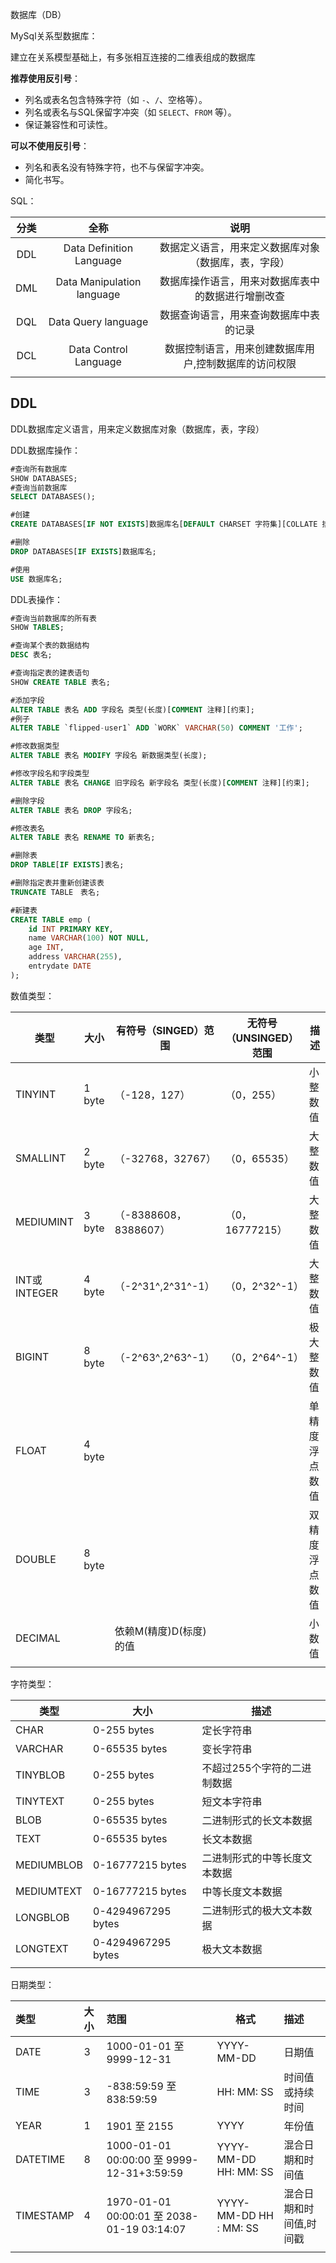 数据库（DB）

MySql关系型数据库：

建立在关系模型基础上，有多张相互连接的二维表组成的数据库

**推荐使用反引号**：

- 列名或表名包含特殊字符（如 `-`、`/`、空格等）。
- 列名或表名与SQL保留字冲突（如 `SELECT`、`FROM` 等）。
- 保证兼容性和可读性。

**可以不使用反引号**：

- 列名和表名没有特殊字符，也不与保留字冲突。
- 简化书写。



SQL：

| 分类 |            全称            |                         说明                          |
| :--: | :------------------------: | :---------------------------------------------------: |
| DDL  |  Data Definition Language  | 数据定义语言，用来定义数据库对象（数据库，表，字段）  |
| DML  | Data Manipulation language |  数据库操作语言，用来对数据库表中的数据进行增删改查   |
| DQL  |    Data Query language     |        数据查询语言，用来查询数据库中表的记录         |
| DCL  |   Data Control Language    | 数据控制语言，用来创建数据库用户,控制数据库的访问权限 |
|      |                            |                                                       |

## DDL

DDL数据库定义语言，用来定义数据库对象（数据库，表，字段）

DDL数据库操作：

```sql
#查询所有数据库
SHOW DATABASES;
#查询当前数据库
SELECT DATABASES();

#创建
CREATE DATABASES[IF NOT EXISTS]数据库名[DEFAULT CHARSET 字符集][COLLATE 排序规则];

#删除
DROP DATABASES[IF EXISTS]数据库名;

#使用
USE 数据库名;
```

DDL表操作：

```sql
#查询当前数据库的所有表
SHOW TABLES;

#查询某个表的数据结构
DESC 表名;

#查询指定表的建表语句
SHOW CREATE TABLE 表名;

#添加字段
ALTER TABLE 表名 ADD 字段名 类型(长度)[COMMENT 注释][约束];
#例子
ALTER TABLE `flipped-user1` ADD `WORK` VARCHAR(50) COMMENT '工作';

#修改数据类型
ALTER TABLE 表名 MODIFY 字段名 新数据类型(长度);

#修改字段名和字段类型
ALTER TABLE 表名 CHANGE 旧字段名 新字段名 类型(长度)[COMMENT 注释][约束];

#删除字段
ALTER TABLE 表名 DROP 字段名;

#修改表名
ALTER TABLE 表名 RENAME TO 新表名;

#删除表
DROP TABLE[IF EXISTS]表名;

#删除指定表并重新创建该表
TRUNCATE TABLE　表名;

#新建表
CREATE TABLE emp (
    id INT PRIMARY KEY,
    name VARCHAR(100) NOT NULL,
    age INT,
    address VARCHAR(255),
    entrydate DATE
);


```

数值类型：

| 类型         | 大小   | 有符号（SINGED）范围   | 无符号（UNSINGED）范围 | 描述           |
| ------------ | ------ | ---------------------- | ---------------------- | -------------- |
| TINYINT      | 1 byte | （-128，127）          | （0，255）             | 小整数值       |
| SMALLINT     | 2 byte | （-32768，32767）      | （0，65535）           | 大整数值       |
| MEDIUMINT    | 3 byte | （-8388608，8388607）  | （0，16777215）        | 大整数值       |
| INT或INTEGER | 4 byte | （-2^31^,2^31^-1）     | （0，2^32^-1）         | 大整数值       |
| BIGINT       | 8 byte | （-2^63^,2^63^-1）     | （0，2^64^-1）         | 极大整数值     |
| FLOAT        | 4 byte |                        |                        | 单精度浮点数值 |
| DOUBLE       | 8 byte |                        |                        | 双精度浮点数值 |
| DECIMAL      |        | 依赖M(精度)D(标度)的值 |                        | 小数值         |
|              |        |                        |                        |                |

字符类型：

| 类型       | 大小               | 描述                         |
| ---------- | ------------------ | ---------------------------- |
| CHAR       | 0-255 bytes        | 定长字符串                   |
| VARCHAR    | 0-65535 bytes      | 变长字符串                   |
| TINYBLOB   | 0-255 bytes        | 不超过255个字符的二进制数据  |
| TINYTEXT   | 0-255 bytes        | 短文本字符串                 |
| BLOB       | 0-65535 bytes      | 二进制形式的长文本数据       |
| TEXT       | 0-65535 bytes      | 长文本数据                   |
| MEDIUMBLOB | 0-16777215 bytes   | 二进制形式的中等长度文本数据 |
| MEDIUMTEXT | 0-16777215 bytes   | 中等长度文本数据             |
| LONGBLOB   | 0-4294967295 bytes | 二进制形式的极大文本数据     |
| LONGTEXT   | 0-4294967295 bytes | 极大文本数据                 |
|            |                    |                              |

日期类型：

| 类型      | 大小 | 范围                                       | 格式                   | 描述                    |
| :-------- | :--- | :----------------------------------------- | ---------------------- | :---------------------- |
| DATE      | 3    | 1000-01-01 至 9999-12-31                   | YYYY-MM-DD             | 日期值                  |
| TIME      | 3    | -838:59:59 至 838:59:59                    | HH: MM: SS             | 时间值或持续时间        |
| YEAR      | 1    | 1901 至 2155                               | YYYY                   | 年份值                  |
| DATETIME  | 8    | 1000-01-01 00:00:00 至 9999-12-31+3:59:59  | YYYY-MM-DD HH: MM: SS  | 混合日期和时间值        |
| TIMESTAMP | 4    | 1970-01-01 00:00:01 至 2038-01-19 03:14:07 | YYYY-MM-DD HH : MM: SS | 混合日期和时间值,时间戳 |
|           |      |                                            |                        |                         |